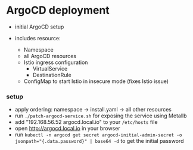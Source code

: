 # ArgoCD deployment

- initial ArgoCD setup

- includes resource:
  - Namespace
  - all ArgoCD resources
  - Istio ingress configuration
    - VirtualService
    - DestinationRule
  - ConfigMap to start Istio in insecure mode (fixes Istio issue)

### setup
- apply ordering: namespace -> install.yaml -> all other resources
- run `./patch-argocd-service.sh` for exposing the service using Metallb
- add "192.168.56.52   argocd.local.io" to your `/etc/hosts` file
- open http://argocd.local.io in your browser
- run `kubectl -n argocd get secret argocd-initial-admin-secret -o jsonpath="{.data.password}" | base64 -d` to get the initial password